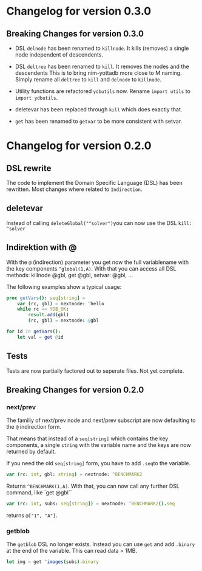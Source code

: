 # Changelog for version 0.3.0

## Breaking Changes for version 0.3.0
- DSL `delnode` has been renamed to `killnode`. It kills (removes) a single node independent of descendents.
- DSL `deltree` has been renamed to `kill`. It removes the nodes and the descendents
This is to bring nim-yottadb more close to M naming.
Simply rename all `deltree` to `kill` and `delnode` to `killnode`.

- Utility functions are refactored `ydbutils` now. Rename `import utils` to `import ydbutils`.

- deletevar has been replaced through `kill` which does exactly that.

- `get` has been renamed to `getvar` to be more consistent with setvar.

# Changelog for version 0.2.0
## DSL rewrite
The code to implement the Domain Specific Language (DSL) has been rewritten. Most changes where related to `Indirection`.

## deletevar
Instead of calling `deleteGlobal("^solver")`you can now use the DSL `kill: ^solver`

## Indirektion with @
With the `@` (indirection) parameter you get now the full variablename with the key components `^global(1,A)`.
With that you can access all DSL methods:
killnode @gbl, get @gbl, setvar: @gbl, ...

The following examples show a typical usage:
```nim
proc getVars(): seq[string] =
    var (rc, gbl) = nextnode: ^hello
    while rc == YDB_OK:
        result.add(gbl)
        (rc, gbl) = nextnode: @gbl

for id in getVars():
    let val = get @id
```
 ## Tests
 Tests are now partially factored out to seperate files. Not yet complete.

## Breaking Changes for version 0.2.0
### next/prev
The familiy of next/prev node and next/prev subscript are now defaulting to the `@` indirection form.

That means that instead of a `seq[string]` which contains the key components, a single `string` with the variable name and the keys are now returned by default.

If you need the old `seq[string]` form, you have to add `.seq`to the variable.
```nim
var (rc: int, gbl: string) = nextnode: ^BENCHMARK2
```
Returns `^BENCHMARK(1,A)`.  With that, you can now call any further DSL command, like `get @gbl``
```nim
var (rc: int, subs: seq[string]) = nextnode: ^BENCHMARK2().seq
```
returns `@["1", "A"]`.

### getblob
The `getblob` DSL no longer exists. Instead you can use `get` and add `.binary` at the end of the variable. This can read data > 1MB.
```nim
let img = get ^images(subs).binary
```

